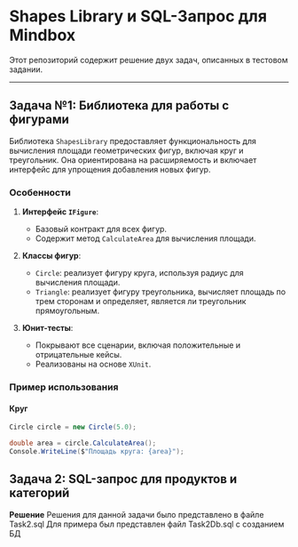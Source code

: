 # Shapes Library и SQL-Запрос для Mindbox

Этот репозиторий содержит решение двух задач, описанных в тестовом задании.

---

## Задача №1: Библиотека для работы с фигурами

Библиотека `ShapesLibrary` предоставляет функциональность для вычисления площади геометрических фигур, включая круг и треугольник. Она ориентирована на расширяемость и включает интерфейс для упрощения добавления новых фигур.

### Особенности

1. **Интерфейс `IFigure`**:
   - Базовый контракт для всех фигур.
   - Содержит метод `CalculateArea` для вычисления площади.

2. **Классы фигур**:
   - `Circle`: реализует фигуру круга, используя радиус для вычисления площади.
   - `Triangle`: реализует фигуру треугольника, вычисляет площадь по трем сторонам и определяет, является ли треугольник прямоугольным.

3. **Юнит-тесты**:
   - Покрывают все сценарии, включая положительные и отрицательные кейсы.
   - Реализованы на основе `XUnit`.

### Пример использования

#### Круг

```csharp
Circle circle = new Circle(5.0);

double area = circle.CalculateArea();
Console.WriteLine($"Площадь круга: {area}");
```
## Задача 2: SQL-запрос для продуктов и категорий
**Решение**
Решения для данной задачи было представлено в файле Task2.sql
Для примера был представлен файл Task2Db.sql с созданием БД